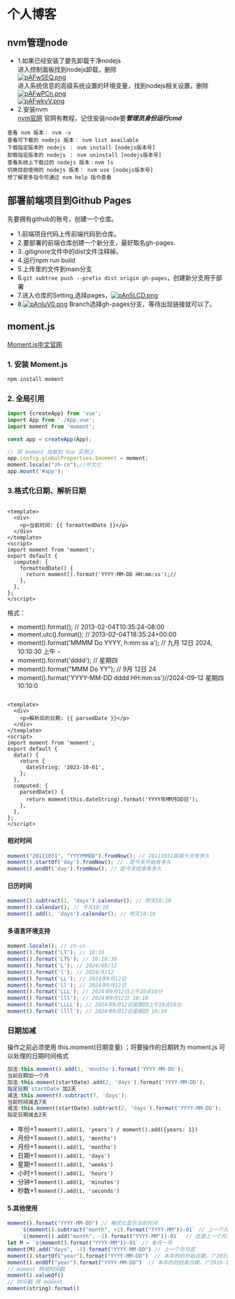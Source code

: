 # 个人博客

## nvm管理node

- 1.如果已经安装了要先卸载干净nodejs  
  进入控制面板找到nodejs卸载，删除  
  [![pAFwSEQ.png](https://s21.ax1x.com/2024/08/24/pAFwSEQ.png)](https://imgse.com/i/pAFwSEQ)   
  进入系统信息的高级系统设置的环境变量，找到nodejs相关设置，删除  
  [![pAFwPCn.png](https://s21.ax1x.com/2024/08/24/pAFwPCn.png)](https://imgse.com/i/pAFwPCn)  
  [![pAFwkvV.png](https://s21.ax1x.com/2024/08/24/pAFwkvV.png)](https://imgse.com/i/pAFwkvV)
- 2.安装nvm  
  [nvm官网](https://nvm.uihtm.com/) 官网有教程，记住安装node要***管理员身份运行cmd***

```
查看 nvm 版本： nvm -v
查看可下载的 nodejs 版本： nvm list available 
下载指定版本的 nodejs ： nvm install [nodejs版本号]
卸载指定版本的 nodejs ： nvm uninstall [nodejs版本号]
查看系统上下载过的 nodejs 版本：nvm ls
切换目前使用的 nodejs 版本： nvm use [nodejs版本号]
想了解更多指令可通过 nvm help 指令查看
```

## 部署前端项目到Github Pages

先要拥有github的账号，创建一个仓库。
- 1.前端项目代码上传前端代码到仓库。
- 2.要部署的前端仓库创建一个新分支，最好取名gh-pages.
- 3..gitignore文件中的dist文件注释掉。
- 4.运行npm run build
- 5.上传里的文件到main分支
- 6.`git subtree push --prefix dist origin gh-pages`，创建新分支用于部署
- 7.进入仓库的Setting,选择pages，[![pAn5LCD.png](https://s21.ax1x.com/2024/09/13/pAn5LCD.png)](https://imgse.com/i/pAn5LCD)
- 8.[![pAnIuV0.png](https://s21.ax1x.com/2024/09/13/pAnIuV0.png)](https://imgse.com/i/pAnIuV0)
  Branch选择gh-pages分支，等待出现链接就可以了。
## moment.js

[Moment.js中文官网](https://momentjs.cn/)

### 1. 安装 Moment.js

```bash
npm install moment
```

### 2. 全局引用

```js
import {createApp} from 'vue';
import App from './App.vue';
import moment from 'moment';

const app = createApp(App);

// 将 moment 挂载到 Vue 实例上
app.config.globalProperties.$moment = moment;
moment.locale("zh-cn");//中文化
app.mount('#app');
```

### 3.格式化日期、解析日期

```vue

<template>
  <div>
    <p>当前时间: {{ formattedDate }}</p>
  </div>
</template>
<script>
import moment from 'moment';
export default {
  computed: {
    formattedDate() {
      return moment().format('YYYY-MM-DD HH:mm:ss');//
    },
  },
};
</script>
```
格式：
- moment().format(); // 2013-02-04T10:35:24-08:00
- moment.utc().format(); // 2013-02-04T18:35:24+00:00
- moment().format('MMMM Do YYYY, h:mm:ss a'); // 九月 12日 2024, 10:10:30 上午 -
- moment().format('dddd'); // 星期四
- moment().format("MMM Do YY"); // 9月 12日 24
- moment().format('YYYY-MM-DD dddd HH:mm:ss')//2024-09-12 星期四 10:10:0
```vue

<template>
  <div>
    <p>解析后的日期: {{ parsedDate }}</p>
  </div>
</template>
<script>
import moment from 'moment';
export default {
  data() {
    return {
      dateString: '2023-10-01',
    };
  },
  computed: {
    parsedDate() {
      return moment(this.dateString).format('YYYY年MM月DD日');
    },
  },
};
</script>
```
#### 相对时间
```js
moment("20111031", "YYYYMMDD").fromNow(); // 20111031距离今天有多久
moment().startOf('day').fromNow(); //  距今天开始有多久
moment().endOf('day').fromNow(); // 距今天结束有多久
```
#### 日历时间

```js
moment().subtract(1, 'days').calendar(); // 昨天10:10 
moment().calendar(); // 今天10:10 
moment().add(1, 'days').calendar(); // 明天10:10
```

#### 多语言环境支持

```js
moment.locale(); // zh-cn 
moment().format('LT'); // 10:10 
moment().format('LTS'); // 10:10:30 
moment().format('L'); // 2024/09/12 
moment().format('l'); // 2024/9/12 
moment().format('LL'); // 2024年9月12日 
moment().format('ll'); // 2024年9月12日 
moment().format('LLL'); // 2024年9月12日上午10点10分 
moment().format('lll'); // 2024年9月12日 10:10 
moment().format('LLLL'); // 2024年9月12日星期四上午10点10分 
moment().format('llll'); // 2024年9月12日星期四 10:10
```

### 日期加减

操作之前必须使用 this.moment(日期变量) ；将要操作的日期转为 moment.js 可以处理的日期时间格式

```javascript
加法:this.moment().add(1, 'months').format('YYYY-MM-DD');
当前日期加一个月
加法:this.moment(startDate).add(2, 'days').format('YYYY-MM-DD');
指定日期`startDate`加2天
减法:this.moment().subtract(7, 'days');
当前时间减去7天
减法:this.moment(startDate).subtract(2, 'days').format('YYYY-MM-DD');
指定日期减去2天
```
- 年份+1 `moment().add(1, 'years') / moment().add({years: 1})`
- 月份+1 `moment().add(1, 'months')`
- 月份+1 `moment().add(1, 'months')`
- 日期+1 `moment().add(1, 'days')`
- 星期+1 `moment().add(1, 'weeks')`
- 小时+1 `moment().add(1, 'hours')`
- 分钟+1 `moment().add(1, 'minutes')`
- 秒数+1 `moment().add(1, 'seconds')`

#### 5.其他使用

```js
moment().format("YYYY-MM-DD") // 格式化显示当前时间
    `${moment().subtract("month", +1).format("YYYY-MM")}-01` // 上一个月的1号
    `${moment().add("month", -1).format("YYYY-MM")}-01`  // 还是上一个月1号 
let M = `${moment().format("YYYY-MM")}-01` // 本月一号
moment(M).add("days", -1).format("YYYY-MM-DD") // 上一个月月底 
moment().startOf("year").format("YYYY-MM-DD")  // 本年的的开始日期，（"2019-01-01"）
moment().endOf("year").format("YYYY-MM-DD")  // 本年的的结束日期，（"2019-12-31"）
// moment 转成时间戳
moment().valueOf()
// 时间戳 转 moment
moment(string).format()
```